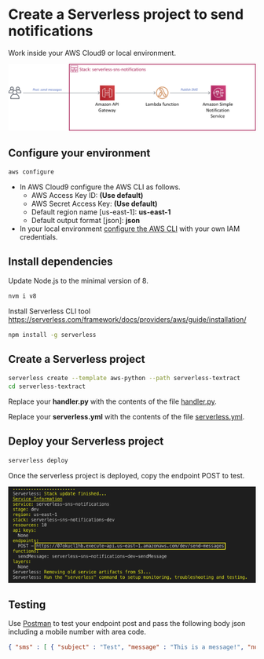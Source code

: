 # Create a Serverless project to send notifications

Work inside your AWS Cloud9 or local environment.

![serverless-sns-notifications](images/serverless-sns-notifications.png)

## Configure your environment

``` bash
aws configure
```

- In AWS Cloud9 configure the AWS CLI as follows. 
    - AWS Access Key ID: **(Use default)**
    - AWS Secret Access Key: **(Use default)**
    - Default region name [us-east-1]: **us-east-1**
    - Default output format [json]: **json**
- In your local environment [configure the AWS CLI](https://docs.aws.amazon.com/cli/latest/userguide/cli-chap-configure.html#cli-quick-configuration) with your own IAM credentials.

## Install dependencies

Update Node.js to the minimal version of 8.

``` bash
nvm i v8
```

Install Serverless CLI tool https://serverless.com/framework/docs/providers/aws/guide/installation/

``` bash
npm install -g serverless
```

## Create a Serverless project

``` bash
serverless create --template aws-python --path serverless-textract
cd serverless-textract
```

Replace your **handler.py** with the contents of the file [handler.py](handler.py).

Replace your **serverless.yml** with the contents of the file [serverless.yml](serverless.yml).

## Deploy your Serverless project

``` bash
serverless deploy
```

Once the serverless project is deployed, copy the endpoint POST to test.

![serverless-deploy](images/serverless-deploy.png)

## Testing

Use [Postman](https://www.getpostman.com/) to test your endpoint post and pass the following body json including a mobile number with area code.

``` json
{ "sms" : [ { "subject" : "Test", "message" : "This is a message!", "number": "5211234567890" }] }
```
